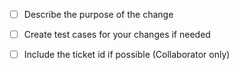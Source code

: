 <!-- < < < < < < < < < < < < < < < < < < < < < < < < < < < < < < < < < < <☺
^       ┌────────────────────────────────────┐                            ^
^       │┏┓╻┏━┓╺┳╸╻┏━╸╻ ┏┓╻┏━╸╺┳╸╻ ╻┏━┓┏━┓╻┏ │                            ^
^       │┃┗┫┃ ┃ ┃ ┃┣╸ ┃ ┃┗┫┣╸  ┃ ┃╻┃┃ ┃┣┳┛┣┻┓│                            ^
^       │╹ ╹┗━┛ ╹ ╹╹  ╹╹╹ ╹┗━╸ ╹ ┗┻┛┗━┛╹┗╸╹ ╹│                            ^
^       └────────────────────────────────────┘                            ^
^                                                                         ^
^           Thanks for your contribution!!                                ^
^                                                                         ^
^ Before submitting your valuable work, pls review the checkboxes below.  ^
^                                                                         ^
^ For Notifi team collaborator, includes the ticket id as possible        ^
^                                                                         ^
☺ > > > > > > > > > > > > > > > > > > > > > > > > > > > > > > > > > >   -->

- [ ] Describe the purpose of the change

- [ ] Create test cases for your changes if needed

- [ ] Include the ticket id if possible (Collaborator only)
